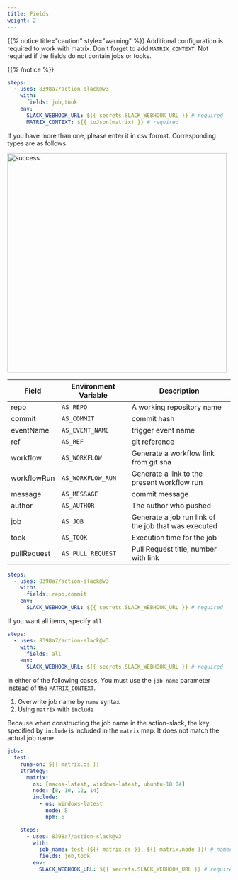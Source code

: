 ```yaml
---
title: Fields
weight: 2
---
```


{{% notice title="caution" style="warning" %}}
Additional configuration is required to work with matrix.
Don't forget to add `MATRIX_CONTEXT`.
Not required if the fields do not contain jobs or tooks.

{{% /notice %}}

```yaml
steps:
  - uses: 8398a7/action-slack@v3
    with:
      fields: job,took
    env:
      SLACK_WEBHOOK_URL: ${{ secrets.SLACK_WEBHOOK_URL }} # required
      MATRIX_CONTEXT: ${{ toJson(matrix) }} # required
```

If you have more than one, please enter it in csv format.
Corresponding types are as follows.

<img width="495" alt="success" src="https://user-images.githubusercontent.com/8043276/84587112-64844800-ae57-11ea-8007-7ce83a91dae3.png" />

| Field       | Environment Variable    | Description                                                 |
| ----------- | ----------------------- | ----------------------------------------------------------- |
| repo        | `AS_REPO`               | A working repository name                                   |
| commit      | `AS_COMMIT`             | commit hash                                                 |
| eventName   | `AS_EVENT_NAME`         | trigger event name                                          |
| ref         | `AS_REF`                | git reference                                               |
| workflow    | `AS_WORKFLOW`           | Generate a workflow link from git sha                       |
| workflowRun | `AS_WORKFLOW_RUN`       | Generate a link to the present workflow run                 |
| message     | `AS_MESSAGE`            | commit message                                              |
| author      | `AS_AUTHOR`             | The author who pushed                                       |
| job         | `AS_JOB`                | Generate a job run link of the job that was executed        |
| took        | `AS_TOOK`               | Execution time for the job                                  |
| pullRequest | `AS_PULL_REQUEST`       | Pull Request title, number with link                        |

```yaml
steps:
  - uses: 8398a7/action-slack@v3
    with:
      fields: repo,commit
    env:
      SLACK_WEBHOOK_URL: ${{ secrets.SLACK_WEBHOOK_URL }} # required
```

If you want all items, specify `all`.

```yaml
steps:
  - uses: 8398a7/action-slack@v3
    with:
      fields: all
    env:
      SLACK_WEBHOOK_URL: ${{ secrets.SLACK_WEBHOOK_URL }} # required
```

In either of the following cases, You must use the `job_name` parameter instead of the `MATRIX_CONTEXT`.

1. Overwrite job name by `name` syntax
1. Using `matrix` with `include`

Because when constructing the job name in the action-slack, the key specified by `include` is included in the `matrix` map.
It does not match the actual job name.

```yaml
jobs:
  test:
    runs-on: ${{ matrix.os }}
    strategy:
      matrix:
        os: [macos-latest, windows-latest, ubuntu-18.04]
        node: [8, 10, 12, 14]
        include:
          - os: windows-latest
            node: 8
            npm: 6

    steps:
      - uses: 8398a7/action-slack@v3
        with:
          job_name: test (${{ matrix.os }}, ${{ matrix.node }}) # named without `npm`
          fields: job,took
        env:
          SLACK_WEBHOOK_URL: ${{ secrets.SLACK_WEBHOOK_URL }} # required
```
